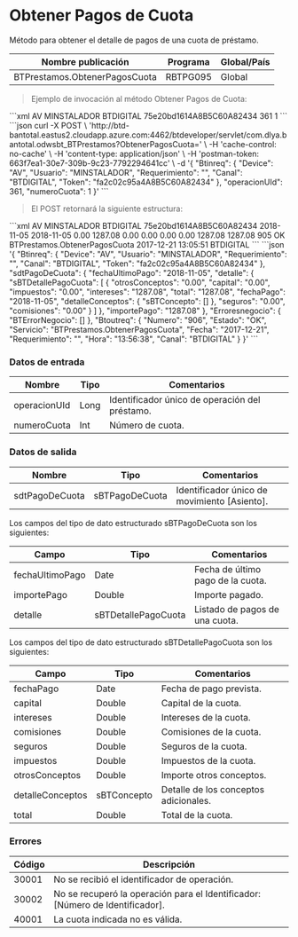 # Obtener Pagos de Cuota 

Método para obtener el detalle de pagos de una cuota de préstamo. 

Nombre publicación | Programa | Global/País 
--------- | ----------- | ----------- 
BTPrestamos.ObtenerPagosCuota | RBTPG095 | Global 

> Ejemplo de invocación al método Obtener Pagos de Cuota: 

<code-group> 
<code-block title="XML" active> 
```xml 
<soapenv:Envelope xmlns:soapenv="http://schemas.xmlsoap.org/soap/envelope/" xmlns:bts="http://uy.com.dlya.bantotal/BTSOA/"> 
   <soapenv:Header/> 
   <soapenv:Body> 
      <bts:BTPrestamos.ObtenerPagosCuota> 
         <bts:Btinreq> 
            <bts:Device>AV</bts:Device> 
            <bts:Usuario>MINSTALADOR</bts:Usuario> 
            <bts:Requerimiento></bts:Requerimiento> 
            <bts:Canal>BTDIGITAL</bts:Canal> 
            <bts:Token>75e20bd1614A8B5C60A82434</bts:Token> 
         </bts:Btinreq> 
         <bts:operacionUId>361</bts:operacionUId> 
         <bts:numeroCuota>1</bts:numeroCuota> 
      </bts:BTPrestamos.ObtenerPagosCuota> 
   </soapenv:Body> 
</soapenv:Envelope> 
``` 
</code-block> 

<code-block title="JSON"> 
```json 
curl -X POST \ 
  'http://btd-bantotal.eastus2.cloudapp.azure.com:4462/btdeveloper/servlet/com.dlya.bantotal.odwsbt_BTPrestamos?ObtenerPagosCuota=' \ 
  -H 'cache-control: no-cache' \ 
  -H 'content-type: application/json' \ 
  -H 'postman-token: 663f7ea1-30e7-309b-9c23-7792294641cc' \ 
  -d '{ 
	"Btinreq": { 
		"Device": "AV", 
		"Usuario": "MINSTALADOR", 
		"Requerimiento": "", 
		"Canal": "BTDIGITAL", 
		"Token": "fa2c02c95a4A8B5C60A82434" 
	}, 
    "operacionUId": 361, 
    "numeroCuota": 1 
}' 
``` 
</code-block> 
</code-group> 

> El POST retornará la siguiente estructura: 

<code-group> 
<code-block title="XML" active> 
```xml 
<SOAP-ENV:Envelope xmlns:SOAP-ENV="http://schemas.xmlsoap.org/soap/envelope/" xmlns:xsd="http://www.w3.org/2001/XMLSchema" xmlns:SOAP-ENC="http://schemas.xmlsoap.org/soap/encoding/" xmlns:xsi="http://www.w3.org/2001/XMLSchema-instance"> 
   <SOAP-ENV:Body> 
      <BTPrestamos.ObtenerPagosCuotaResponse xmlns="http://uy.com.dlya.bantotal/BTSOA/"> 
         <Btinreq> 
            <Device>AV</Device> 
            <Usuario>MINSTALADOR</Usuario> 
            <Requerimiento/> 
            <Canal>BTDIGITAL</Canal> 
            <Token>75e20bd1614A8B5C60A82434</Token> 
         </Btinreq> 
         <sdtPagoDeCuota> 
            <fechaUltimoPago>2018-11-05</fechaUltimoPago> 
            <detalle> 
               <sBTDetallePagoCuota> 
                  <fechaPago>2018-11-05</fechaPago> 
                  <capital>0.00</capital> 
                  <intereses>1287.08</intereses> 
                  <comisiones>0.00</comisiones> 
                  <seguros>0.00</seguros> 
                  <impuestos>0.00</impuestos> 
                  <otrosConceptos>0.00</otrosConceptos> 
                  <detalleConceptos></detalleConceptos> 
                  <total>1287.08</total> 
               </sBTDetallePagoCuota> 
            </detalle> 
            <importePago>1287.08</importePago> 
         </sdtPagoDeCuota> 
         <Erroresnegocio></Erroresnegocio> 
         <Btoutreq> 
            <Numero>905</Numero> 
            <Estado>OK</Estado> 
            <Servicio>BTPrestamos.ObtenerPagosCuota</Servicio> 
            <Fecha>2017-12-21</Fecha> 
            <Requerimiento/> 
            <Hora>13:05:51</Hora> 
            <Canal>BTDIGITAL</Canal> 
         </Btoutreq> 
      </BTPrestamos.ObtenerPagosCuotaResponse> 
   </SOAP-ENV:Body> 
</SOAP-ENV:Envelope> 
``` 
</code-block> 

<code-block title="JSON"> 
```json 
'{ 
	"Btinreq": { 
		"Device": "AV", 
		"Usuario": "MINSTALADOR", 
		"Requerimiento": "", 
		"Canal": "BTDIGITAL", 
		"Token": "fa2c02c95a4A8B5C60A82434" 
	}, 
    "sdtPagoDeCuota": { 
        "fechaUltimoPago": "2018-11-05", 
        "detalle": { 
            "sBTDetallePagoCuota": [ 
                { 
                    "otrosConceptos": "0.00", 
                    "capital": "0.00", 
                    "impuestos": "0.00", 
                    "intereses": "1287.08", 
                    "total": "1287.08", 
                    "fechaPago": "2018-11-05", 
                    "detalleConceptos": { 
                        "sBTConcepto": [] 
                    }, 
                    "seguros": "0.00", 
                    "comisiones": "0.00" 
                } 
            ] 
        }, 
        "importePago": "1287.08" 
    }, 
    "Erroresnegocio": { 
        "BTErrorNegocio": [] 
    }, 
    "Btoutreq": { 
        "Numero": "906", 
        "Estado": "OK", 
        "Servicio": "BTPrestamos.ObtenerPagosCuota", 
        "Fecha": "2017-12-21", 
        "Requerimiento": "", 
        "Hora": "13:56:38", 
        "Canal": "BTDIGITAL" 
    } 
}' 
``` 
</code-block> 
</code-group> 

### Datos de entrada 

Nombre | Tipo | Comentarios 
--------- | ----------- | ----------- 
operacionUId | Long | Identificador único de operación del préstamo. 
numeroCuota | Int | Número de cuota. 

### Datos de salida 

Nombre | Tipo | Comentarios 
--------- | ----------- | ----------- 
sdtPagoDeCuota | sBTPagoDeCuota | Identificador único de movimiento [Asiento]. 

Los campos del tipo de dato estructurado sBTPagoDeCuota son los siguientes: 

Campo | Tipo | Comentarios 
--------- | ----------- | ----------- 
fechaUltimoPago | Date | Fecha de último pago de la cuota. 
importePago | Double | Importe pagado. 
detalle | sBTDetallePagoCuota | Listado de pagos de una cuota. 

Los campos del tipo de dato estructurado sBTDetallePagoCuota son los siguientes: 

Campo | Tipo | Comentarios 
--------- | ----------- | ----------- 
fechaPago | Date | Fecha de pago prevista. 
capital | Double | Capital de la cuota. 
intereses | Double | Intereses de la cuota. 
comisiones | Double | Comisiones de la cuota. 
seguros | Double | Seguros de la cuota. 
impuestos | Double | Impuestos de la cuota. 
otrosConceptos | Double | Importe otros conceptos. 
detalleConceptos | sBTConcepto | Detalle de los conceptos adicionales. 
total | Double | Total de la cuota. 

### Errores 

Código | Descripción 
--------- | ----------- 
30001 | No se recibió el identificador de operación. 
30002 | No se recuperó la operación para el Identificador: [Número de Identificador]. 
40001 | La cuota indicada no es válida. 

 
